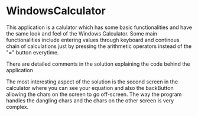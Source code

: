 # WindowsCalculator

This application is a calulator which has some basic functionalities and have the same look and feel of the Windows Calculator.
Some main functionalities include entering values through keyboard and continous chain of calculations just by pressing the arithmetic operators instead of the "=" button everytime.

There are detailed comments in the solution explaining the code behind the application

The most interesting aspect of the solution is the second screen in the calculator where you can see your equation and also the backButton allowing the chars on the screen to go off-screen. The way the program handles the dangling chars and the chars on the other screen is very complex.


